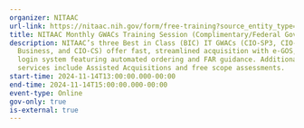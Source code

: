 ```yaml
---
organizer: NITAAC
url-link: https://nitaac.nih.gov/form/free-training?source_entity_type=node&source_entity_id=172751#no-back
title: NITAAC Monthly GWACs Training Session (Complimentary/Federal Government Only)
description: NITAAC’s three Best in Class (BIC) IT GWACs (CIO-SP3, CIO-SP3 Small
  Business, and CIO-CS) offer fast, streamlined acquisition with e-GOS, a single
  login system featuring automated ordering and FAR guidance. Additional
  services include Assisted Acquisitions and free scope assessments.
start-time: 2024-11-14T13:00:00.000-00:00
end-time: 2024-11-14T15:00:00.000-00:00
event-type: Online
gov-only: true
is-external: true
---
```

